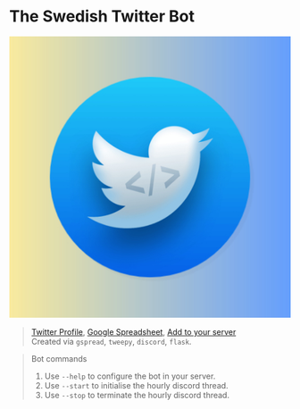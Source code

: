 # **The Swedish Twitter Bot**
![Icon](Assets/swedish_twitter_bot_final.jpg) <br>
> [Twitter Profile](https://twitter.com/TheSwedishBot), [Google Spreadsheet](https://docs.google.com/spreadsheets/d/1Y8az4H5XGhBtKizaz6atYyhMCUeVif2c7-hUXNEtlhw/edit?usp=sharing), [Add to your server](https://discord.com/api/oauth2/authorize?client_id=860479686156353556&permissions=2148005952&scope=bot) <br>
> Created via `gspread`, `tweepy`, `discord`, `flask`.

> Bot commands
> 1. Use `--help` to configure the bot in your server.
> 2. Use `--start` to initialise the hourly discord thread.
> 3. Use `--stop` to terminate the hourly discord thread.
